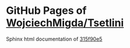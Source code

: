 GitHub Pages of [WojciechMigda/Tsetlini](https://github.com/WojciechMigda/Tsetlini.git)
===
Sphinx html documentation of [315f90e5](https://github.com/WojciechMigda/Tsetlini/tree/315f90e552ac006ce55f5c58eb39a14c97495cb9)
